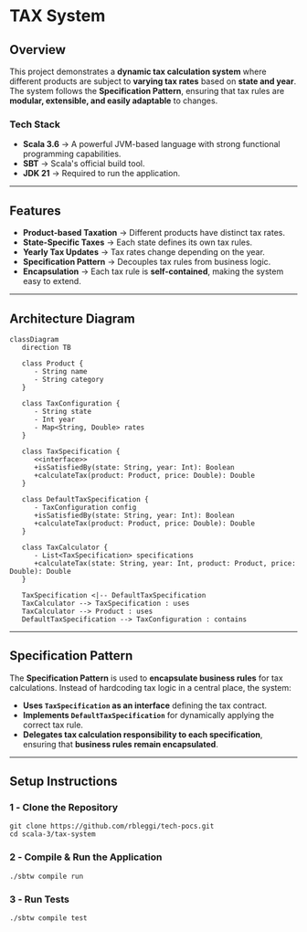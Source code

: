 # **TAX System**

## **Overview**

This project demonstrates a **dynamic tax calculation system** where different products are subject to **varying tax rates** based on **state and year**. The system follows the **Specification Pattern**, ensuring that tax rules are **modular, extensible, and easily adaptable** to changes.

### **Tech Stack**
- **Scala 3.6** → A powerful JVM-based language with strong functional programming capabilities.
- **SBT** → Scala's official build tool.
- **JDK 21** → Required to run the application.

---

## **Features**
- **Product-based Taxation** → Different products have distinct tax rates.  
- **State-Specific Taxes** → Each state defines its own tax rules.  
- **Yearly Tax Updates** → Tax rates change depending on the year.  
- **Specification Pattern** → Decouples tax rules from business logic.  
- **Encapsulation** → Each tax rule is **self-contained**, making the system easy to extend.

---

## **Architecture Diagram**

```mermaid
classDiagram
   direction TB

   class Product {
      - String name
      - String category
   }

   class TaxConfiguration {
      - String state
      - Int year
      - Map<String, Double> rates
   }

   class TaxSpecification {
      <<interface>>
      +isSatisfiedBy(state: String, year: Int): Boolean
      +calculateTax(product: Product, price: Double): Double
   }

   class DefaultTaxSpecification {
      - TaxConfiguration config
      +isSatisfiedBy(state: String, year: Int): Boolean
      +calculateTax(product: Product, price: Double): Double
   }

   class TaxCalculator {
      - List<TaxSpecification> specifications
      +calculateTax(state: String, year: Int, product: Product, price: Double): Double
   }

   TaxSpecification <|-- DefaultTaxSpecification
   TaxCalculator --> TaxSpecification : uses
   TaxCalculator --> Product : uses
   DefaultTaxSpecification --> TaxConfiguration : contains
```

---

## **Specification Pattern**
The **Specification Pattern** is used to **encapsulate business rules** for tax calculations. Instead of hardcoding tax logic in a central place, the system:
-  **Uses `TaxSpecification` as an interface** defining the tax contract.
-  **Implements `DefaultTaxSpecification`** for dynamically applying the correct tax rule.
-  **Delegates tax calculation responsibility to each specification**, ensuring that **business rules remain encapsulated**.

---

## **Setup Instructions**

### **1️ - Clone the Repository**
```shell
git clone https://github.com/rbleggi/tech-pocs.git
cd scala-3/tax-system
```

### **2️ - Compile & Run the Application**
```shell
./sbtw compile run
```

### **3️ - Run Tests**
```shell
./sbtw compile test
```